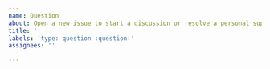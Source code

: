 ```yaml
---
name: Question
about: Open a new issue to start a discussion or resolve a personal support request.
title: ''
labels: 'type: question :question:'
assignees: ''

---
```

